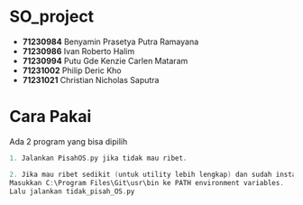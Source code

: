 # SO_project

- **71230984** Benyamin Prasetya Putra Ramayana 
- **71230986** Ivan Roberto Halim 
- **71230994** Putu Gde Kenzie Carlen Mataram 
- **71231002** Philip Deric Kho 
- **71231021** Christian Nicholas Saputra </b>

# Cara Pakai
  Ada 2 program yang bisa dipilih
  ```c
  1. Jalankan PisahOS.py jika tidak mau ribet.
  ```

  ```c
  2. Jika mau ribet sedikit (untuk utility lebih lengkap) dan sudah install Git.
  Masukkan C:\Program Files\Git\usr\bin ke PATH environment variables.
  Lalu jalankan tidak_pisah_OS.py
  ```
